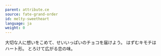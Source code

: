 ```yaml
---
parent: attribute.ce
source: fate-grand-order
id: melty-sweetheart
language: ja
weight: 0
---
```


大切な人に想いをこめて、せいいっぱいのチョコを届けよう。
はずむキモチはハート形。
とろけて広がる恋の味。
